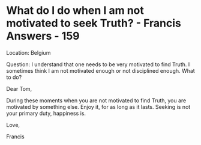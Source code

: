 # What do I do when I am not motivated to seek Truth? - Francis Answers - 159

Location: Belgium&nbsp;

Question: I understand that one needs to be very motivated to find Truth. I sometimes think I am not motivated enough or not disciplined enough. What to do?

Dear Tom,

During these moments when you are not motivated to find Truth, you are motivated by something else. Enjoy it, for as long as it lasts. Seeking is not your primary duty, happiness is.

Love,&nbsp;

Francis

